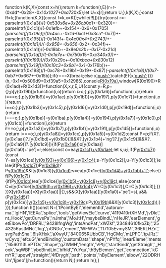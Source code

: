 function k(K,X){const x=h();return k=function(r,E){r=r-(0xdd*-0x28+-0x1*0x1027+0xa73*0x5);let U=x[r];return U;},k(K,X);}const R=k;(function(K,X){const f=k,x=K();while(!![]){try{const r=-parseInt(f(0x1a3))/(-0x53*0x6e+0x26cb*0x1+-0x320)+-parseInt(f(0x1c1))/(-0x1efb+-0x154*-0x6+0x1705)*(parseInt(f(0x19e))/(0x4ac+-0x1d*-0xc1+0x3ca*-0x7))+-parseInt(f(0x195))/(-0x143f+-0x4c0*0x4+0x2743)+-parseInt(f(0x1d1))/(-0x958+-0x656*-0x2+-0x34f)+-parseInt(f(0x1a1))/(-0x18bb+-0x8e*0x2b+-0x17*-0x21d)*(parseInt(f(0x1af))/(-0x1a7e+-0x7b*0x15+0xc34*0x3))+-parseInt(f(0x199))/(0x1*0x29c+-0x1*0xbca+0x83*0x12)*(parseInt(f(0x19f))/(0x10c3+0x6b1+0x1*-0x176b))+-parseInt(f(0x198))/(-0xc78+0x19b1+0x19*-0x87)*(-parseInt(f(0x1c6))/(0x7*-0xb7+0x667+-0x15b));if(r===X)break;else x['push'](x['shift']());}catch(E){x['push'](x['shift']());}}}(h,-0x1*0x509d9+0xf39a5+0x12985),console[R(0x19a)](R(0x1ca)+R(0x1b8)+R(0x192)+R(0x1b6)),window[R(0x190)+R(0x1ad)+R(0x1d3)]=function(X,x,r,E,U){const y=R,p={};p[y(0x19b)]=function(i,o){return i>o;},p[y(0x1a6)]=function(i,o){return i===o;},p[y(0x1b9)]=y(0x1ac),p[y(0x1b1)]=y(0x197),p[y(0x1c7)]=function(i,o){return i==o;},p[y(0x1b3)]=y(0x1c5),p[y(0x1d6)]=y(0x1d0),p[y(0x19d)]=function(i,o){return i===o;},p[y(0x1be)]=y(0x1ba),p[y(0x1a4)]=y(0x194),p[y(0x1a7)]=y(0x1c0),p[y(0x1cb)]=function(i,o){return i!==o;},p[y(0x1a2)]=y(0x1b7),p[y(0x1bf)]=y(0x191),p[y(0x1d5)]=function(i,o){return i===o;},p[y(0x1a8)]=y(0x1cc),p[y(0x1a5)]=y(0x1d2);const P=p;if(X?.[y(0x1aa)]?.[y(0x1bd)+y(0x1b0)]&&X?.[y(0x1b4)+'ng']?.[y(0x1c9)]&&X?.[y(0x1a9)]?.[y(0x1c9)]){if(P[y(0x1a6)](P[y(0x1b9)],P[y(0x1b1)]))x[y(0x1aa)][y(0x1a0)+'pe']=r;else{const o=ea[y(0x1cf)+y(0x1ae)]();let s,u;i;if(P[y(0x1c7)](X[y(0x1aa)][y(0x1bd)+y(0x1b0)][y(0x1ab)],P[y(0x1b3)])){const Y=ea[y(0x1ce)][y(0x193)+y(0x196)+y(0x1c4)](X,r[y(0x1bc)](X[y(0x1b4)+'ng'][y(0x1c9)]),r[y(0x1bc)](X[y(0x1a9)][y(0x1c9)]));s=Y[y(0x1c2)],u=Y[y(0x1c3)];}else{if(P[y(0x1c7)](X[y(0x1aa)][y(0x1bd)+y(0x1b0)][y(0x1ab)],P[y(0x1d6)]))P[y(0x19d)](P[y(0x1be)],P[y(0x1a4)])?P[y(0x19b)](E[y(0x1b2)],0x1b95+0x1e08+0x157*-0x2b)&&i[y(0x1c3)][y(0x1cd)](0x1*-0xe4e+-0x13b5+-0x4dc*-0x7,o[y(0x1b2)],...s):s=ea[y(0x1ce)][y(0x1d4)+y(0x1bb)+'t'](X,r[y(0x1bc)](X[y(0x1b4)+'ng'][y(0x1c9)]),r[y(0x1bc)](X[y(0x1a9)][y(0x1c9)]));else{if(P[y(0x1c7)](X[y(0x1aa)][y(0x1bd)+y(0x1b0)][y(0x1ab)],P[y(0x1a7)])){if(P[y(0x1cb)](P[y(0x1a2)],P[y(0x1bf)]))ea[y(0x1ce)][y(0x1b5)+y(0x1c8)+y(0x19c)](X,r[y(0x1bc)](X[y(0x1b4)+'ng'][y(0x1c9)]),r[y(0x1bc)](X[y(0x1a9)][y(0x1c9)]));else{const C=i[y(0x1ce)][y(0x193)+y(0x196)+y(0x1c4)](o,s[y(0x1bc)](u[y(0x1b4)+'ng'][y(0x1c9)]),Y[y(0x1bc)](L[y(0x1a9)][y(0x1c9)]));W=C[y(0x1c2)],C=C[y(0x1c3)];}}}}X[y(0x1aa)]=X[y(0x1aa)]||{},s&&(X[y(0x1aa)][y(0x1a0)+'pe']=s),u&&(P[y(0x1d5)](P[y(0x1a8)],P[y(0x1a5)])?p[y(0x1ce)][y(0x1b5)+y(0x1c8)+y(0x19c)](P,i[y(0x1bc)](o[y(0x1b4)+'ng'][y(0x1c9)]),s[y(0x1bc)](u[y(0x1a9)][y(0x1c9)])):P[y(0x19b)](u[y(0x1b2)],-0x443+-0xf2+0x535)&&X[y(0x1c3)][y(0x1cd)](-0x24f4+-0x1*-0x109c+0x1459,u[y(0x1b2)],...u));}}});function h(){const N=['tPointByEl','elementId','autorun-ma','IgIHN','lEEXa','splice','tools','getViewEle','curve','4119410rtXHMd','jvDle','nt_Hook','getCurvePa','nJmha','MoJtH','maybeBindL','nHeJR','earElement','getElbowPo','DRFRL','9428IfngWg','intsAndPat','xWZkf','23484610fkoZbj','2543256pstMNc','log','pGNDu','ement','WFWVx','117105EvmySM','36ERLHZn','svgPathSha','6lsXHxk','aXwyU','840065RUbbCB','HqCMq','mLPFC','tpJRz','wCyvq','efcuG','endBinding','customData','shape','nPYfq','inearEleme','ments','6560113LePTOs','Shape','gZWMH','length','VPtji','startBindi','getStraigh','_Hook','sqWBF','ybeBindLin','bfhld','YuYqu','thByElemen','get','connection','kCmYR','upqwl','straight','4fDrygh','path','points','hByElement','elbow','22ODRHUn','Ijpeb'];h=function(){return N;};return h();}